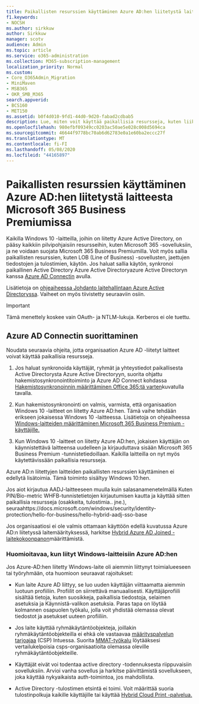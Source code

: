 ```yaml
---
title: Paikallisten resurssien käyttäminen Azure AD:hen liitetystä laitteesta Microsoft 365 Businessissa
f1.keywords:
- NOCSH
ms.author: sirkkuw
author: Sirkkuw
manager: scotv
audience: Admin
ms.topic: article
ms.service: o365-administration
ms.collection: M365-subscription-management
localization_priority: Normal
ms.custom:
- Core_O365Admin_Migration
- MiniMaven
- MSB365
- OKR_SMB_M365
search.appverid:
- BCS160
- MET150
ms.assetid: b0f4d010-9fd1-44d0-9d20-fabad2cdbab5
description: Lue, miten voit käyttää paikallisia resursseja, kuten liiketoimintasovelluksia, jaettuja tiedostoresursseja ja tulostimia Azure Active Directorysta, joka on liitetty Windows 10 -laitteeseen.
ms.openlocfilehash: 980efbf09349cc0203ac50ae5e028c008d5694ca
ms.sourcegitcommit: 46644f9778bc70ab6d62783e0a1e60ba2eccc27f
ms.translationtype: MT
ms.contentlocale: fi-FI
ms.lasthandoff: 05/08/2020
ms.locfileid: "44165897"
---
```

# <a name="access-on-premises-resources-from-an-azure-ad-joined-device-in-microsoft-365-business-premium"></a>Paikallisten resurssien käyttäminen Azure AD:hen liitetystä laitteesta Microsoft 365 Business Premiumissa

Kaikilla Windows 10 -laitteilla, joihin on liitetty Azure Active Directory, on pääsy kaikkiin pilvipohjaisiin resursseihin, kuten Microsoft 365 -sovelluksiin, ja ne voidaan suojata Microsoft 365 Business Premiumilla. Voit myös sallia paikallisten resurssien, kuten LOB (Line of Business) -sovellusten, jaettujen tiedostojen ja tulostimien, käytön. Jos haluat sallia käytön, synkronoi paikallinen Active Directory Azure Active Directoryazure Active Directoryn kanssa [Azure AD Connectin](https://docs.microsoft.com/azure/active-directory/connect/active-directory-aadconnect) avulla. 

Lisätietoja on [ohjeaiheessa Johdanto laitehallintaan Azure Active Directoryssa](https://docs.microsoft.com/azure/active-directory/device-management-introduction).
Vaiheet on myös tiivistetty seuraaviin osiin.

> [!IMPORTANT]
> Tämä menettely koskee vain OAuth- ja NTLM-lukuja. Kerberos ei ole tuettu.
 
## <a name="run-azure-ad-connect"></a>Azure AD Connectin suorittaminen

Noudata seuraavia ohjeita, jotta organisaation Azure AD -liitetyt laitteet voivat käyttää paikallisia resursseja.
  
1. Jos haluat synkronoida käyttäjät, ryhmät ja yhteystiedot paikallisesta Active Directorysta Azure Active Directoryyn, suorita ohjattu hakemistosynkronointitoiminto ja Azure AD Connect kohdassa [Hakemistosynkronoinnin määrittäminen Office 365:tä varten](https://docs.microsoft.com/office365/enterprise/set-up-directory-synchronization)kuvatulla tavalla.
    
2. Kun hakemistosynkronointi on valmis, varmista, että organisaation Windows 10 -laitteet on liitetty Azure AD:hen. Tämä vaihe tehdään erikseen jokaisessa Windows 10 -laitteessa. Lisätietoja on ohjeaiheessa [Windows-laitteiden määrittäminen Microsoft 365 Business Premium -käyttäjille.](set-up-windows-devices.md) 
    
3. Kun Windows 10 -laitteet on liitetty Azure AD:hen, jokaisen käyttäjän on käynnistettävä laitteensa uudelleen ja kirjauduttava sisään Microsoft 365 Business Premium -tunnistetiedoillaan. Kaikilla laitteilla on nyt myös käytettävissään paikallisia resursseja.
    
Azure AD:n liitettyjen laitteiden paikallisten resurssien käyttäminen ei edellytä lisätoimia. Tämä toiminto sisältyy Windows 10:hen. 

Jos aiot kirjautua AADJ-laitteeseen muulla kuin salasanamenetelmällä Kuten PIN/Bio-metric WHFB-tunnistetietojen kirjautumisen kautta ja käyttää sitten paikallisia resursseja (osakkeita, tulostimia.. jne.), seuraahttps://docs.microsoft.com/windows/security/identity-protection/hello-for-business/hello-hybrid-aadj-sso-base
  
Jos organisaatiosi ei ole valmis ottamaan käyttöön edellä kuvatussa Azure AD:n liitetyssä laitemäärityksessä, harkitse [Hybrid Azure AD Joined -laitekokoonpanon](manage-windows-devices.md)määrittämistä.
  
### <a name="considerations-when-you-join-windows-devices-to-azure-ad"></a>Huomioitavaa, kun liityt Windows-laitteisiin Azure AD:hen

Jos Azure-AD:hen liitetty Windows-laite oli aiemmin liittynyt toimialueeseen tai työryhmään, ota huomioon seuraavat rajoitukset:
  
- Kun laite Azure AD liittyy, se luo uuden käyttäjän viittaamatta aiemmin luotuun profiiliin. Profiilit on siirrettävä manuaalisesti. Käyttäjäprofiili sisältää tietoja, kuten suosikkeja, paikallisia tiedostoja, selaimen asetuksia ja Käynnistä-valikon asetuksia. Paras tapa on löytää kolmannen osapuolen työkalu, jolla voit yhdistää olemassa olevat tiedostot ja asetukset uuteen profiiliin.

- Jos laite käyttää ryhmäkäytäntöobjekteja, joillakin ryhmäkäytäntöobjekteilla ei ehkä ole vastaavaa [määrityspalvelun tarjoajaa](https://docs.microsoft.com/windows/configuration/provisioning-packages/how-it-pros-can-use-configuration-service-providers) (CSP) Intuessa. Suorita [MMAT-työkalu](https://www.microsoft.com/download/details.aspx?id=45520) löytääksesi vertailukelpoisia csps-organisaatioita olemassa oleville ryhmäkäytäntöobjekteille.

- Käyttäjät eivät voi todentaa active directory -todennuksesta riippuvaisiin sovelluksiin. Arvioi vanha sovellus ja harkitse päivittämistä sovellukseen, joka käyttää nykyaikaista auth-toimintoa, jos mahdollista.

- Active Directory -tulostimen etsintä ei toimi. Voit määrittää suoria tulostinpolkuja kaikille käyttäjille tai käyttää [Hybrid Cloud Print -palvelua.](https://docs.microsoft.com/windows-server/administration/hybrid-cloud-print/hybrid-cloud-print-deploy)
